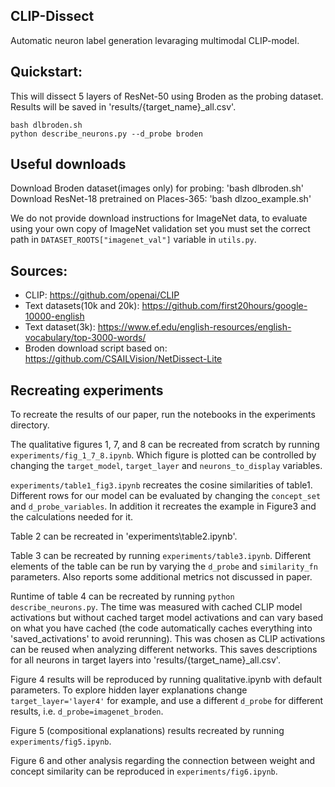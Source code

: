 ## CLIP-Dissect

Automatic neuron label generation levaraging multimodal CLIP-model.

## Quickstart:

This will dissect 5 layers of ResNet-50 using Broden as the probing dataset. Results will be saved in 'results/{target_name}_all.csv'.

```
bash dlbroden.sh
python describe_neurons.py --d_probe broden
```

## Useful downloads

Download Broden dataset(images only) for probing: 'bash dlbroden.sh'
Download ResNet-18 pretrained on Places-365: 'bash dlzoo_example.sh'

We do not provide download instructions for ImageNet data, to evaluate using your own copy of ImageNet validation set you must set 
the correct path in `DATASET_ROOTS["imagenet_val"]` variable in `utils.py`. 

## Sources:

- CLIP: https://github.com/openai/CLIP
- Text datasets(10k and 20k): https://github.com/first20hours/google-10000-english
- Text dataset(3k): https://www.ef.edu/english-resources/english-vocabulary/top-3000-words/
- Broden download script based on: https://github.com/CSAILVision/NetDissect-Lite

## Recreating experiments

To recreate the results of our paper, run the notebooks in the experiments directory.

The qualitative figures 1, 7, and 8 can be recreated from scratch by running `experiments/fig_1_7_8.ipynb`. Which figure is plotted can be controlled by changing the `target_model`, `target_layer` and `neurons_to_display` variables.

`experiments/table1_fig3.ipynb` recreates the cosine similarities of table1. Different rows for our model can be evaluated by changing the `concept_set` and `d_probe_variables`. In addition it recreates the example in Figure3 and the calculations needed for it.

Table 2 can be recreated in 'experiments\table2.ipynb'.

Table 3 can be recreated by running `experiments/table3.ipynb`. Different elements of the table can be run by varying the `d_probe` and `similarity_fn` parameters. Also reports some additional metrics not discussed in paper.

Runtime of table 4 can be recreated by running `python describe_neurons.py`. The time was measured with cached CLIP model activations but without cached target model activations and can vary based on what you have cached (the code automatically caches everything into 'saved_activations' to avoid rerunning). This was chosen as CLIP activations can be reused when analyzing different networks. This saves descriptions for all neurons in target layers into 'results/{target_name}_all.csv'.

Figure 4 results will be reproduced by running qualitative.ipynb with default parameters. To explore hidden layer explanations change `target_layer='layer4'` for example, and use a different `d_probe` for different results, i.e. `d_probe=imagenet_broden`.

Figure 5 (compositional explanations) results recreated by running `experiments/fig5.ipynb`.

Figure 6 and other analysis regarding the connection between weight and concept similarity can be reproduced in `experiments/fig6.ipynb`.
